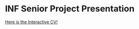 # INF Senior Project Presentation

[Here is the Interactive CV!](https://anarcroth.github.io/presentations/)
